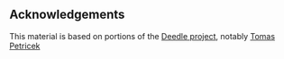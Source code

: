 ## Acknowledgements

This material is based on portions of the [Deedle project](https://github.com/BlueMountainCapital/Deedle), notably [Tomas Petricek](https://github.com/tpetricek)
